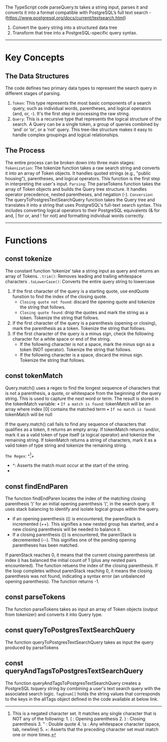 The TypeScript code parseQuery.ts takes a string input, parses it and converts it into a format compatible with PostgreSQL’s full text search - (https://www.postgresql.org/docs/current/textsearch.html)
1.	Convert the query string into a structured data tree
2.	Transform that tree into a PostgreSQL-specific query syntax.
________________________________________

# Key Concepts

## The Data Structures
The code defines two primary data types to represent the search query in different stages of parsing.
1. `Token`: This type represents the most basic components of a search query, such as individual words, parentheses, and logical operators (and, or, -). It's the first step in processing the raw string.
2. `Query`: This is a recursive type that represents the logical structure of the search. A Query can be a single token, a group of queries combined by ‘and’ or ‘or’, or a ‘not’ query. This tree-like structure makes it easy to handle complex groupings and logical relationships.

## The Process
The entire process can be broken down into three main stages:
`Tokenization`: The tokenize function takes a raw search string and converts it into an array of Token objects. It handles quoted strings (e.g., "public housing"), parentheses, and logical operators. This function is the first step in interpreting the user's input.
`Parsing`: The parseTokens function takes the array of Token objects and builds the Query tree structure. It handles operator precedence, nested parentheses, and negation (-).
`Conversion`: The queryToPostgresTextSearchQuery function takes the Query tree and translates it into a string that uses PostgreSQL's full-text search syntax. This includes converting logical operators to their PostgreSQL equivalents (& for and, | for or, and ! for not) and formatting individual words correctly.
________________________________________

# Functions

## const tokenize 
The constant function ‘tokenize’ take a string input as query and returns an array of Tokens.
`.trim()`: Removes leading and trailing whitespace characters
`.toLowerCase()`: Converts the entire query string to lowercase

1.	If the first character of the query is a starting quote, use endQuote funstion to find the index of the closing quote. 
    -	`Closing quote not found`: discard the opening quote and tokenize the string that follows.
    -	`Closing quote found`: drop the quotes and mark the string as a token. Tokenize the string that follows.
2.	If the first character of the query is a parenthesis (opening or closing), mark the parenthesis as a token. Tokenize the string that follows.
3.	If the first character of the query is a minus sign, check the following character for a white space or end of the string.
    -	If the following character is not a space, mark the minus sign as a token (NOT operator). Tokenize the string that follows.
    -	If the following character is a space, discard the minus sign. Tokenize the string that follows.

## const tokenMatch 
Query.match() uses a regex to find the longest sequence of characters that is not a parenthesis, a quote, or whitespace from the beginning of the query string. This is used to capture the next word or term. The result is stored in the tokenMatch variable:
•	`If a match is found`: tokenMatch will be an array where index [0] contains the matched term
•	`If no match is found`: tokenMatch will be null

If the query.match() call fails to find any sequence of characters that qualifies as a token, it returns an empty array.
If tokenMatch returns and/or, mark it as a valid token of type itself (a logical operator) and tokenize the remaining string.
If tokenMatch returns a string of characters, mark it as a valid token of type string and tokenize the remaining string.

`The Regex`: ^[^()"\s]+
-	^: Asserts the match must occur at the start of the string.
-	[^()"\s]: This is a negated character set. It matches any single character that is NOT any of the following:
            1. ( : Opening parenthesis
            2. ) : Closing parenthesis
            3. " : Double quote
            4. \s : Any whitespace character (space, tab, newline)
            5. +: Asserts that the preceding character set must match one or more times.

## const findEndParen 
The function findEndParen locates the index of the matching closing parenthesis ‘)’ for an initial opening parenthesis ‘(‘, in the search query. It uses stack balancing to identify and isolate logical groups within the query.
-	if an opening parenthesis (() is encountered, the parenStack is incremented (++). This signifies a new nested group has started, and a new closing parenthesis will be needed to balance it.
-	If a closing parenthesis ()) is encountered, the parenStack is decremented (--). This signifies one of the pending opening parentheses has been matched.

If parenStack reaches 0, it means that the current closing parenthesis (at index i) has balanced the initial count of 1 (plus any nested pairs encountered). The function retuens the index of the closing parenthesis.
If the loop completes without parenStack reaching 0, it means the closing parenthesis was not found, indicating a syntax error (an unbalanced opening parenthesis). The function returns -1.

## const parseTokens 
The function parseTokens takes as input an array of Token objects (output from tokenizer) and converts it into Query type.

## const queryToPostgresTextSearchQuery 
The function queryToPostgresTextSearchQuery takes as input the query produced by parseTokens

## const queryAndTagsToPostgresTextSearchQuery 
The function queryAndTagsToPostgresTextSearchQuery creates a PostgreSQL tsquery string by combining a user's text search query with the associated search logic.
`TagEnum[]` holds the string values that corresponds to the keys in the allTags object defined in the code available at below link.

